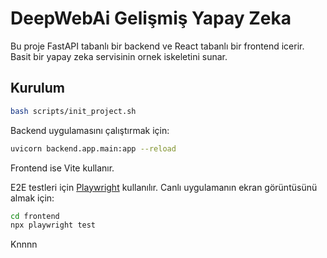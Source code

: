 # DeepWebAi Gelişmiş Yapay Zeka 

Bu proje FastAPI tabanlı bir backend ve React tabanlı bir frontend icerir. 
Basit bir yapay zeka servisinin ornek iskeletini sunar.

## Kurulum

```bash
bash scripts/init_project.sh
```

Backend uygulamasını çalıştırmak için:
```bash
uvicorn backend.app.main:app --reload
```
Frontend ise Vite kullanır.

E2E testleri için [Playwright](https://playwright.dev/) kullanılır. Canlı uygulamanın ekran görüntüsünü almak için:
```bash
cd frontend
npx playwright test
```
Knnnn

